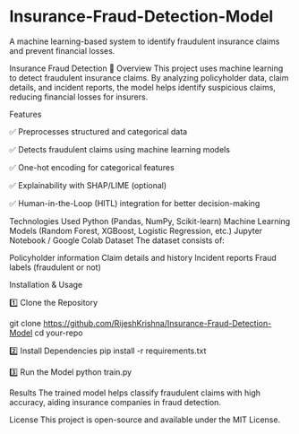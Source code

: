 # Insurance-Fraud-Detection-Model
A machine learning-based system to identify fraudulent insurance claims and prevent financial losses.

Insurance Fraud Detection 🚀
Overview 
This project uses machine learning to detect fraudulent insurance claims. By analyzing policyholder data, claim details, and incident reports, the model helps identify suspicious claims, reducing financial losses for insurers.

Features

✅ Preprocesses structured and categorical data

✅ Detects fraudulent claims using machine learning models

✅ One-hot encoding for categorical features

✅ Explainability with SHAP/LIME (optional)

✅ Human-in-the-Loop (HITL) integration for better decision-making

Technologies Used
Python (Pandas, NumPy, Scikit-learn)
Machine Learning Models (Random Forest, XGBoost, Logistic Regression, etc.)
Jupyter Notebook / Google Colab
Dataset
The dataset consists of:

Policyholder information
Claim details and history
Incident reports
Fraud labels (fraudulent or not)

Installation & Usage

1️⃣ Clone the Repository

git clone https://github.com/RijeshKrishna/Insurance-Fraud-Detection-Model
cd your-repo

2️⃣ Install Dependencies
pip install -r requirements.txt

3️⃣ Run the Model
python train.py

Results
The trained model helps classify fraudulent claims with high accuracy, aiding insurance companies in fraud detection.

License
This project is open-source and available under the MIT License.
